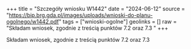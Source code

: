 +++
title = "Szczegóły wniosku W1442"
date = "2024-06-12"
source = "https://bip.brg.gda.pl/images/uploads/wnioski-do-planu-ogolnego/w1442.pdf"
tags = ["wnioski-ogolne"]
geolinks = []
raw = "Składam wniosek, zgodnie z treścią punktów 7.2 oraz 7.3 "
+++

Składam wniosek, zgodnie z treścią punktów 7.2 oraz 7.3



